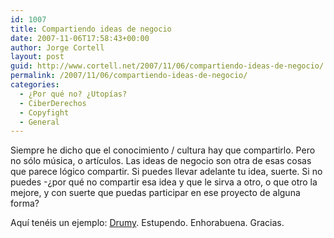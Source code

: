 ```yaml
---
id: 1007
title: Compartiendo ideas de negocio
date: 2007-11-06T17:58:43+00:00
author: Jorge Cortell
layout: post
guid: http://www.cortell.net/2007/11/06/compartiendo-ideas-de-negocio/
permalink: /2007/11/06/compartiendo-ideas-de-negocio/
categories:
  - ¿Por qué no? ¿Utopías?
  - CiberDerechos
  - Copyfight
  - General
---
```

Siempre he dicho que el conocimiento / cultura hay que compartirlo. Pero no sólo música, o artí­culos. Las ideas de negocio son otra de esas cosas que parece lógico compartir. Si puedes llevar adelante tu idea, suerte. Si no puedes -¿por qué no compartir esa idea y que le sirva a otro, o que otro la mejore, y con suerte que puedas participar en ese proyecto de alguna forma?

Aquí­ tenéis un ejemplo: <a target="_blank" title="Drumy" href="http://drumy.wordpress.com/">Drumy</a>. Estupendo. Enhorabuena. Gracias.